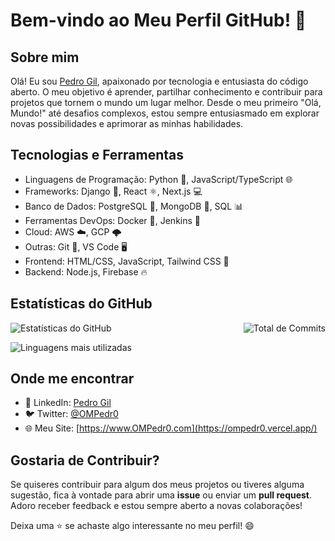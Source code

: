 # Bem-vindo ao Meu Perfil GitHub! 👋

## Sobre mim

Olá! Eu sou [Pedro Gil](https://github.com/OMPedr0), apaixonado por tecnologia e entusiasta do código aberto. O meu objetivo é aprender, partilhar conhecimento e contribuir para projetos que tornem o mundo um lugar melhor. Desde o meu primeiro "Olá, Mundo!" até desafios complexos, estou sempre entusiasmado em explorar novas possibilidades e aprimorar as minhas habilidades.

## Tecnologias e Ferramentas

- Linguagens de Programação: Python 🐍, JavaScript/TypeScript 🌐
- Frameworks: Django 🎸, React ⚛️, Next.js 💻
- Banco de Dados: PostgreSQL 🐘, MongoDB 🍃, SQL 📊
- Ferramentas DevOps: Docker 🐳, Jenkins 🚀
- Cloud: AWS ☁️, GCP 🌩️
- Outras: Git 🌱, VS Code 🖥️
- Frontend: HTML/CSS, JavaScript, Tailwind CSS 🎨
- Backend: Node.js, Firebase 🔥

## Estatísticas do GitHub

<div style="display: flex; justify-content: space-between;">
  <img src="https://github-readme-stats.vercel.app/api?username=OMPedr0&show_icons=true&hide_title=true&hide_border=true&count_private=true&theme=dark" alt="Estatísticas do GitHub" />
  <img src="https://github-readme-stats.vercel.app/api?username=OMPedr0&hide=prs,issues,contribs&show_icons=true&hide_title=true&hide_border=true&count_private=true&theme=dark&include_all_commits=true" alt="Total de Commits" />
</div>

![Linguagens mais utilizadas](https://github-readme-stats.vercel.app/api/top-langs/?username=OMPedr0&layout=compact&theme=dark)



## Onde me encontrar

- 💼 LinkedIn: [Pedro Gil](https://www.linkedin.com/in/ompedr0/)
- 🐦 Twitter: [@OMPedr0](https://twitter.com/seu-nome)
- 🌐 Meu Site: [https://www.OMPedr0.com](https://ompedr0.vercel.app/)

## Gostaria de Contribuir?

Se quiseres contribuir para algum dos meus projetos ou tiveres alguma sugestão, fica à vontade para abrir uma **issue** ou enviar um **pull request**. Adoro receber feedback e estou sempre aberto a novas colaborações!

Deixa uma ⭐️ se achaste algo interessante no meu perfil! 😄
